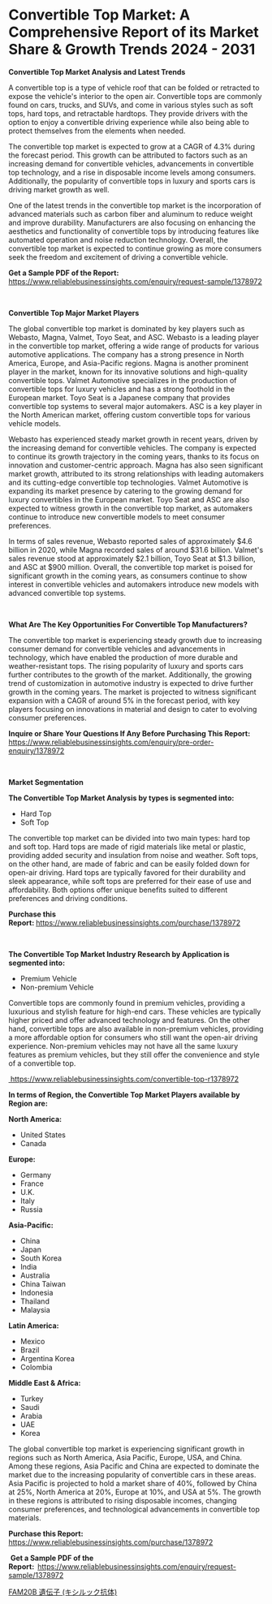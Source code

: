 <p><h1>Convertible Top Market: A Comprehensive Report of its Market Share & Growth Trends 2024 - 2031</h1></p><p><strong>Convertible Top Market Analysis and Latest Trends</strong></p>
<p><p>A convertible top is a type of vehicle roof that can be folded or retracted to expose the vehicle's interior to the open air. Convertible tops are commonly found on cars, trucks, and SUVs, and come in various styles such as soft tops, hard tops, and retractable hardtops. They provide drivers with the option to enjoy a convertible driving experience while also being able to protect themselves from the elements when needed.</p><p>The convertible top market is expected to grow at a CAGR of 4.3% during the forecast period. This growth can be attributed to factors such as an increasing demand for convertible vehicles, advancements in convertible top technology, and a rise in disposable income levels among consumers. Additionally, the popularity of convertible tops in luxury and sports cars is driving market growth as well.</p><p>One of the latest trends in the convertible top market is the incorporation of advanced materials such as carbon fiber and aluminum to reduce weight and improve durability. Manufacturers are also focusing on enhancing the aesthetics and functionality of convertible tops by introducing features like automated operation and noise reduction technology. Overall, the convertible top market is expected to continue growing as more consumers seek the freedom and excitement of driving a convertible vehicle.</p></p>
<p><strong>Get a Sample PDF of the Report:&nbsp;</strong> <a href="https://www.reliablebusinessinsights.com/enquiry/request-sample/1378972">https://www.reliablebusinessinsights.com/enquiry/request-sample/1378972</a></p>
<p>&nbsp;</p>
<p><strong>Convertible Top Major Market Players</strong></p>
<p><p>The global convertible top market is dominated by key players such as Webasto, Magna, Valmet, Toyo Seat, and ASC. Webasto is a leading player in the convertible top market, offering a wide range of products for various automotive applications. The company has a strong presence in North America, Europe, and Asia-Pacific regions. Magna is another prominent player in the market, known for its innovative solutions and high-quality convertible tops. Valmet Automotive specializes in the production of convertible tops for luxury vehicles and has a strong foothold in the European market. Toyo Seat is a Japanese company that provides convertible top systems to several major automakers. ASC is a key player in the North American market, offering custom convertible tops for various vehicle models.</p><p>Webasto has experienced steady market growth in recent years, driven by the increasing demand for convertible vehicles. The company is expected to continue its growth trajectory in the coming years, thanks to its focus on innovation and customer-centric approach. Magna has also seen significant market growth, attributed to its strong relationships with leading automakers and its cutting-edge convertible top technologies. Valmet Automotive is expanding its market presence by catering to the growing demand for luxury convertibles in the European market. Toyo Seat and ASC are also expected to witness growth in the convertible top market, as automakers continue to introduce new convertible models to meet consumer preferences.</p><p>In terms of sales revenue, Webasto reported sales of approximately $4.6 billion in 2020, while Magna recorded sales of around $31.6 billion. Valmet's sales revenue stood at approximately $2.1 billion, Toyo Seat at $1.3 billion, and ASC at $900 million. Overall, the convertible top market is poised for significant growth in the coming years, as consumers continue to show interest in convertible vehicles and automakers introduce new models with advanced convertible top systems.</p></p>
<p>&nbsp;</p>
<p><strong>What Are The Key Opportunities For Convertible Top Manufacturers?</strong></p>
<p><p>The convertible top market is experiencing steady growth due to increasing consumer demand for convertible vehicles and advancements in technology, which have enabled the production of more durable and weather-resistant tops. The rising popularity of luxury and sports cars further contributes to the growth of the market. Additionally, the growing trend of customization in automotive industry is expected to drive further growth in the coming years. The market is projected to witness significant expansion with a CAGR of around 5% in the forecast period, with key players focusing on innovations in material and design to cater to evolving consumer preferences.</p></p>
<p><strong>Inquire or Share Your Questions If Any Before Purchasing This Report:</strong> <a href="https://www.reliablebusinessinsights.com/enquiry/pre-order-enquiry/1378972">https://www.reliablebusinessinsights.com/enquiry/pre-order-enquiry/1378972</a></p>
<p>&nbsp;</p>
<p><strong>Market Segmentation</strong></p>
<p><strong>The Convertible Top Market Analysis by types is segmented into:</strong></p>
<p><ul><li>Hard Top</li><li>Soft Top</li></ul></p>
<p><p>The convertible top market can be divided into two main types: hard top and soft top. Hard tops are made of rigid materials like metal or plastic, providing added security and insulation from noise and weather. Soft tops, on the other hand, are made of fabric and can be easily folded down for open-air driving. Hard tops are typically favored for their durability and sleek appearance, while soft tops are preferred for their ease of use and affordability. Both options offer unique benefits suited to different preferences and driving conditions.</p></p>
<p><strong>Purchase this Report:&nbsp;</strong><a href="https://www.reliablebusinessinsights.com/purchase/1378972">https://www.reliablebusinessinsights.com/purchase/1378972</a></p>
<p>&nbsp;</p>
<p><strong>The Convertible Top Market Industry Research by Application is segmented into:</strong></p>
<p><ul><li>Premium Vehicle</li><li>Non-premium Vehicle</li></ul></p>
<p><p>Convertible tops are commonly found in premium vehicles, providing a luxurious and stylish feature for high-end cars. These vehicles are typically higher priced and offer advanced technology and features. On the other hand, convertible tops are also available in non-premium vehicles, providing a more affordable option for consumers who still want the open-air driving experience. Non-premium vehicles may not have all the same luxury features as premium vehicles, but they still offer the convenience and style of a convertible top.</p></p>
<p><a href="https://www.reliablebusinessinsights.com/convertible-top-r1378972">&nbsp;https://www.reliablebusinessinsights.com/convertible-top-r1378972</a></p>
<p><strong>In terms of Region, the Convertible Top Market Players available by Region are:</strong></p>
<p>
    <p> <strong> North America: </strong>
        <ul>
            <li>United States</li>
            <li>Canada</li>
        </ul>
        </p> 
    <p> <strong> Europe: </strong>
        <ul>
            <li>Germany</li>
            <li>France</li>
            <li>U.K.</li>
            <li>Italy</li>
            <li>Russia</li>
        </ul>
        </p> 
    <p> <strong> Asia-Pacific: </strong>
        <ul>
            <li>China</li>
            <li>Japan</li>
            <li>South Korea</li>
            <li>India</li>
            <li>Australia</li>
            <li>China Taiwan</li>
            <li>Indonesia</li>
            <li>Thailand</li>
            <li>Malaysia</li>
        </ul>
        </p> 
    <p> <strong> Latin America: </strong>
        <ul>
            <li>Mexico</li>
            <li>Brazil</li>
            <li>Argentina Korea</li>
            <li>Colombia</li>
        </ul>
        </p> 
    <p> <strong> Middle East & Africa: </strong>
        <ul>
            <li>Turkey</li>
            <li>Saudi</li>
            <li>Arabia</li>
            <li>UAE</li>
            <li>Korea</li>
        </ul>
    </p>
    </p>
<p><p>The global convertible top market is experiencing significant growth in regions such as North America, Asia Pacific, Europe, USA, and China. Among these regions, Asia Pacific and China are expected to dominate the market due to the increasing popularity of convertible cars in these areas. Asia Pacific is projected to hold a market share of 40%, followed by China at 25%, North America at 20%, Europe at 10%, and USA at 5%. The growth in these regions is attributed to rising disposable incomes, changing consumer preferences, and technological advancements in convertible top materials.</p></p>
<p><strong>Purchase this Report: </strong><a href="https://www.reliablebusinessinsights.com/purchase/1378972">https://www.reliablebusinessinsights.com/purchase/1378972</a></p>
<p>&nbsp;<strong>Get a Sample PDF of the Report:&nbsp;&nbsp;</strong><a href="https://www.reliablebusinessinsights.com/enquiry/request-sample/1378972">https://www.reliablebusinessinsights.com/enquiry/request-sample/1378972</a></p>
<p><strong></strong></p>
<p><p><a href="https://github.com/lababdou/Market-Research-Report-List-4/blob/main/7108883122002.md">FAM20B 遺伝子 (キシルック抗体)</a></p></p>